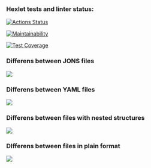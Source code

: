 ### Hexlet tests and linter status:
[![Actions Status](https://github.com/wavecloudzzz/java-project-71/actions/workflows/hexlet-check.yml/badge.svg)](https://github.com/wavecloudzzz/java-project-71/actions)

[![Maintainability](https://api.codeclimate.com/v1/badges/4bb6359bffeb1b77f83a/maintainability)](https://codeclimate.com/github/wavecloudzzz/java-project-71/maintainability)

[![Test Coverage](https://api.codeclimate.com/v1/badges/4bb6359bffeb1b77f83a/test_coverage)](https://codeclimate.com/github/wavecloudzzz/java-project-71/test_coverage)

### Differens between JONS files
![](https://github.com/wavecloudzzz/java-project-71/blob/main/.demonstrations/JSON.gif)

### Differens between YAML files
![](https://github.com/wavecloudzzz/java-project-71/blob/main/.demonstrations/YAML.gif)

### Differens between files with nested structures
![](https://github.com/wavecloudzzz/java-project-71/blob/main/.demonstrations/Diff%20with%20nested%20structures.gif)

### DIfferens between files in plain format
![](https://github.com/wavecloudzzz/java-project-71/blob/main/.demonstrations/Diff_with_plain_format.gif)
